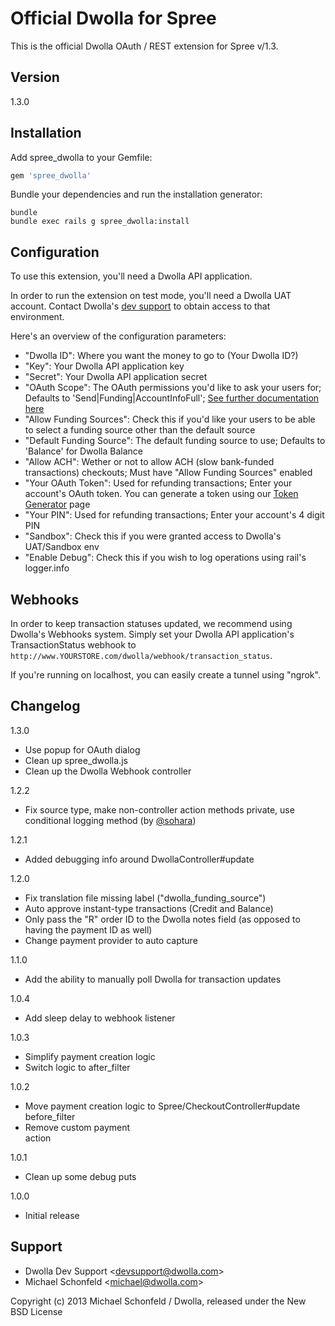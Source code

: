 # Official Dwolla for Spree

This is the official Dwolla OAuth / REST extension for Spree v/1.3.

## Version

1.3.0

## Installation

Add spree_dwolla to your Gemfile:

```ruby
gem 'spree_dwolla'
```

Bundle your dependencies and run the installation generator:

```shell
bundle
bundle exec rails g spree_dwolla:install
```

## Configuration

To use this extension, you'll need a Dwolla API application.

In order to run the extension on test mode, you'll need a Dwolla UAT account. Contact Dwolla's [dev support](mailto:devsupport@dwolla.com) to obtain access to that environment.

Here's an overview of the configuration parameters:

* "Dwolla ID": Where you want the money to go to (Your Dwolla ID?)
* "Key": Your Dwolla API application key
* "Secret": Your Dwolla API application secret
* "OAuth Scope": The OAuth permissions you'd like to ask your users for; Defaults to 'Send|Funding|AccountInfoFull'; [See further documentation here](https://developers.dwolla.com/dev/pages/auth#scopes)
* "Allow Funding Sources": Check this if you'd like your users to be able to select a funding source other than the default source
* "Default Funding Source": The default funding source to use; Defaults to 'Balance' for Dwolla Balance
* "Allow ACH": Wether or not to allow ACH (slow bank-funded transactions) checkouts; Must have "Allow Funding Sources" enabled
* "Your OAuth Token": Used for refunding transactions; Enter your account's OAuth token. You can generate a token using our [Token Generator](https://developers.dwolla.com/dev/token) page
* "Your PIN": Used for refunding transactions; Enter your account's 4 digit PIN
* "Sandbox": Check this if you were granted access to Dwolla's UAT/Sandbox env
* "Enable Debug": Check this if you wish to log operations using rail's logger.info

## Webhooks

In order to keep transaction statuses updated, we recommend using Dwolla's Webhooks system. Simply set your Dwolla API application's TransactionStatus webhook to `http://www.YOURSTORE.com/dwolla/webhook/transaction_status`.

If you're running on localhost, you can easily create a tunnel using "ngrok".


## Changelog

1.3.0

* Use popup for OAuth dialog
* Clean up spree_dwolla.js
* Clean up the Dwolla Webhook controller

1.2.2

* Fix source type, make non-controller action methods private, use conditional logging method (by [@sohara](https://github.com/sohara))

1.2.1

* Added debugging info around DwollaController#update

1.2.0

* Fix translation file missing label ("dwolla_funding_source")
* Auto approve instant-type transactions (Credit and Balance)
* Only pass the "R" order ID to the Dwolla notes field (as opposed to having the payment ID as well)
* Change payment provider to auto capture

1.1.0

* Add the ability to manually poll Dwolla for transaction updates

1.0.4

* Add sleep delay to webhook listener

1.0.3

* Simplify payment creation logic
* Switch logic to after_filter

1.0.2

* Move payment creation logic to Spree/CheckoutController#update before_filter
* Remove custom payment <form/> action

1.0.1

* Clean up some debug puts

1.0.0

* Initial release

## Support

- Dwolla Dev Support &lt;devsupport@dwolla.com&gt;
- Michael Schonfeld &lt;michael@dwolla.com&gt;

Copyright (c) 2013 Michael Schonfeld / Dwolla, released under the New BSD License
